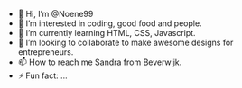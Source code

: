 - 👋 Hi, I’m @Noene99
- 👀 I’m interested in coding, good food and people.
- 🌱 I’m currently learning HTML, CSS, Javascript.
- 💞️ I’m looking to collaborate to make awesome designs for entrepreneurs.
- 📫 How to reach me Sandra from Beverwijk.
- ⚡ Fun fact: ...

<!---
Noene99/Noene99 is a ✨ special ✨ repository because its `README.md` (this file) appears on your GitHub profile.
You can click the Preview link to take a look at your changes.
--->
